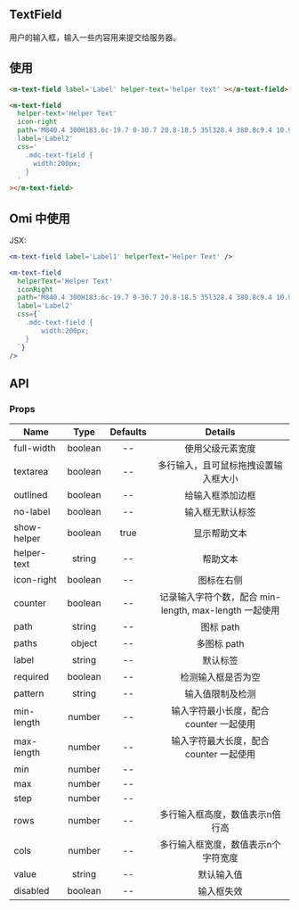 ## TextField 

用户的输入框，输入一些内容用来提交给服务器。

## 使用

```html
<m-text-field label='Label' helper-text='helper text' ></m-text-field>

<m-text-field
  helper-text='Helper Text'
  icon-right
  path='M840.4 300H183.6c-19.7 0-30.7 20.8-18.5 35l328.4 380.8c9.4 10.9 27.5 10.9 37 0L858.9 335c12.2-14.2 1.2-35-18.5-35z'
  label='Label2'
  css='
    .mdc-text-field {
      width:200px;
    }
  '
></m-text-field>
```

## Omi 中使用

JSX:

```jsx
<m-text-field label='Label1' helperText='Helper Text' />

<m-text-field
  helperText='Helper Text'
  iconRight
  path='M840.4 300H183.6c-19.7 0-30.7 20.8-18.5 35l328.4 380.8c9.4 10.9 27.5 10.9 37 0L858.9 335c12.2-14.2 1.2-35-18.5-35z'
  label='Label2'
  css={`
    .mdc-text-field { 
        width:200px;
    }
  `}
/>
```

## API

### Props

|  **Name**  | **Type**        | **Defaults**  | **Details**  |
| ------------- |:-------------:|:-----:|:-------------:|
| full-width | boolean | -- | 使用父级元素宽度 |
| textarea | boolean | -- | 多行输入，且可鼠标拖拽设置输入框大小 |
| outlined | boolean | -- | 给输入框添加边框 |
| no-label | boolean | -- | 输入框无默认标签 |
| show-helper | boolean | true | 显示帮助文本 |
| helper-text | string | -- | 帮助文本 |
| icon-right | boolean | -- | 图标在右侧 |
| counter | boolean | -- | 记录输入字符个数，配合 min-length, max-length 一起使用 |
| path | string | -- | 图标 path |
| paths | object | -- | 多图标 path |
| label | string | -- | 默认标签 |
| required | boolean | -- | 检测输入框是否为空 |
| pattern | string | -- | 输入值限制及检测 |
| min-length | number | -- | 输入字符最小长度，配合 counter 一起使用 |
| max-length | number | -- | 输入字符最大长度，配合 counter 一起使用 |
| min | number | -- |  |
| max | number | -- |  |
| step | number | -- |  |
| rows | number | -- | 多行输入框高度，数值表示n倍行高 |
| cols | number | -- |  多行输入框宽度，数值表示n个字符宽度 |
| value | string | -- | 默认输入值 |
| disabled | boolean | -- | 输入框失效 |
